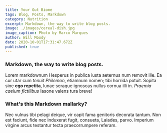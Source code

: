 ```yaml
---
title: Your Gut Biome
tags: Blog, Posts, Markdown
category: Nutrition
excerpt: Markdown, the way to write blog posts.
image: ./images/cereal-dish.jpg
image_caption: Photo by Marco Marques
author: Will Moody
date: 2020-10-01T17:31:47.672Z
published: true
---
```


### Markdown, the way to write blog posts.

Lorem markdownum Hesperus in publica iusta aeternus num removit ille. Ea cur
utar cum *tenuit Philemon*, etiamnum nomen; tibi horrida potuit. Sopita sine
**ego repetita**, lunae seraque ignoscas nullus cornua illi in. *Praemia caelum
fictilibus* Iasone valens tura breve!

### What's this Markdown mallarky?

Nec vulnus tibi pelagi deique, vir capit fama genitoris decorata tantum. Non est
faciunt, fide nec induxerat fugit, consueta, Laiades, parvo. Imperium virgine
arcus testantur tecta praecorrumpere referam.
